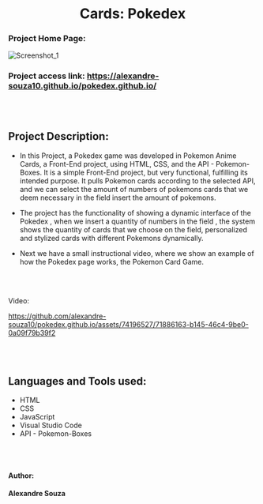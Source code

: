 <h1 align="center"> Cards: Pokedex </h1>


### Project Home Page: 
![Screenshot_1](https://github.com/alexandre-souza10/pokedex.github.io/assets/74196527/1fad1f97-9c6d-4052-ae60-9ebf4f54056c)

### Project access link: https://alexandre-souza10.github.io/pokedex.github.io/

<br></br>

## Project Description:
- In this Project, a Pokedex game was developed in Pokemon Anime Cards, a Front-End project, using HTML, CSS, and the API - Pokemon-Boxes.
It is a simple Front-End project, but very functional, fulfilling its intended purpose. It pulls Pokemon cards according to the selected API,
and we can select the amount of numbers of pokemons cards that we deem necessary in the field insert the amount of pokemons.

- The project has the functionality of showing a dynamic interface of the Pokedex , when we insert a quantity of numbers in the field , the system shows the quantity
of cards that we choose on the field, personalized and stylized cards with different Pokemons dynamically.

- Next we have a small instructional video, where we show an example of how the Pokedex page works, the Pokemon Card Game.
  
<br></br>

Video:

https://github.com/alexandre-souza10/pokedex.github.io/assets/74196527/71886163-b145-46c4-9be0-0a09f79b39f2

<br></br>

## Languages ​​and Tools used:
- HTML
- CSS
- JavaScript
- Visual Studio Code
- API - Pokemon-Boxes

<br></br>

#### Author:
**Alexandre Souza**



